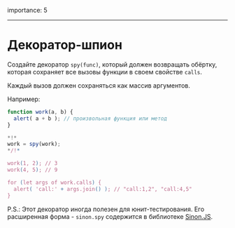 importance: 5

---

# Декоратор-шпион

Создайте декоратор `spy(func)`, который должен возвращать обёртку, которая сохраняет все вызовы функции в своем свойстве `calls`.

Каждый вызов должен сохраняться как массив аргументов.

Например:

```js
function work(a, b) {
  alert( a + b ); // произвольная функция или метод
}

*!*
work = spy(work);
*/!*

work(1, 2); // 3
work(4, 5); // 9

for (let args of work.calls) {
  alert( 'call:' + args.join() ); // "call:1,2", "call:4,5"
}
```

P.S.: Этот декоратор иногда полезен для юнит-тестирования. Его расширенная форма - `sinon.spy` содержится в библиотеке [Sinon.JS](http://sinonjs.org/).
